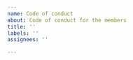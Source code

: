 ```yaml
---
name: Code of conduct
about: Code of conduct for the members
title: ''
labels: ''
assignees: ''

---
```



